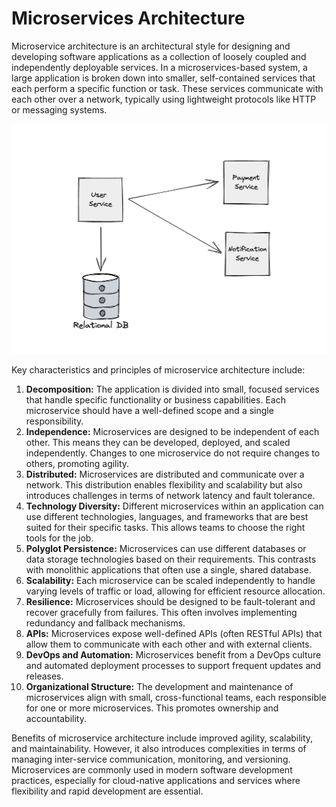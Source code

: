# Microservices Architecture

Microservice architecture is an architectural style for designing and developing software applications as a collection of loosely coupled and independently deployable services. In a microservices-based system, a large application is broken down into smaller, self-contained services that each perform a specific function or task. These services communicate with each other over a network, typically using lightweight protocols like HTTP or messaging systems.

![Microservices Architecture](../_assets/images/architecture-patterns/microservices-architecture.png "Microservices Architecture")

Key characteristics and principles of microservice architecture include:

1. **Decomposition:** The application is divided into small, focused services that handle specific functionality or business capabilities. Each microservice should have a well-defined scope and a single responsibility.
2. **Independence:** Microservices are designed to be independent of each other. This means they can be developed, deployed, and scaled independently. Changes to one microservice do not require changes to others, promoting agility.
3. **Distributed:** Microservices are distributed and communicate over a network. This distribution enables flexibility and scalability but also introduces challenges in terms of network latency and fault tolerance.
4. **Technology Diversity:** Different microservices within an application can use different technologies, languages, and frameworks that are best suited for their specific tasks. This allows teams to choose the right tools for the job.
5. **Polyglot Persistence:** Microservices can use different databases or data storage technologies based on their requirements. This contrasts with monolithic applications that often use a single, shared database.
6. **Scalability:** Each microservice can be scaled independently to handle varying levels of traffic or load, allowing for efficient resource allocation.
7. **Resilience:** Microservices should be designed to be fault-tolerant and recover gracefully from failures. This often involves implementing redundancy and fallback mechanisms.
8. **APIs:** Microservices expose well-defined APIs (often RESTful APIs) that allow them to communicate with each other and with external clients.
9. **DevOps and Automation:** Microservices benefit from a DevOps culture and automated deployment processes to support frequent updates and releases.
10. **Organizational Structure:** The development and maintenance of microservices align with small, cross-functional teams, each responsible for one or more microservices. This promotes ownership and accountability.

Benefits of microservice architecture include improved agility, scalability, and maintainability. However, it also introduces complexities in terms of managing inter-service communication, monitoring, and versioning. Microservices are commonly used in modern software development practices, especially for cloud-native applications and services where flexibility and rapid development are essential.

